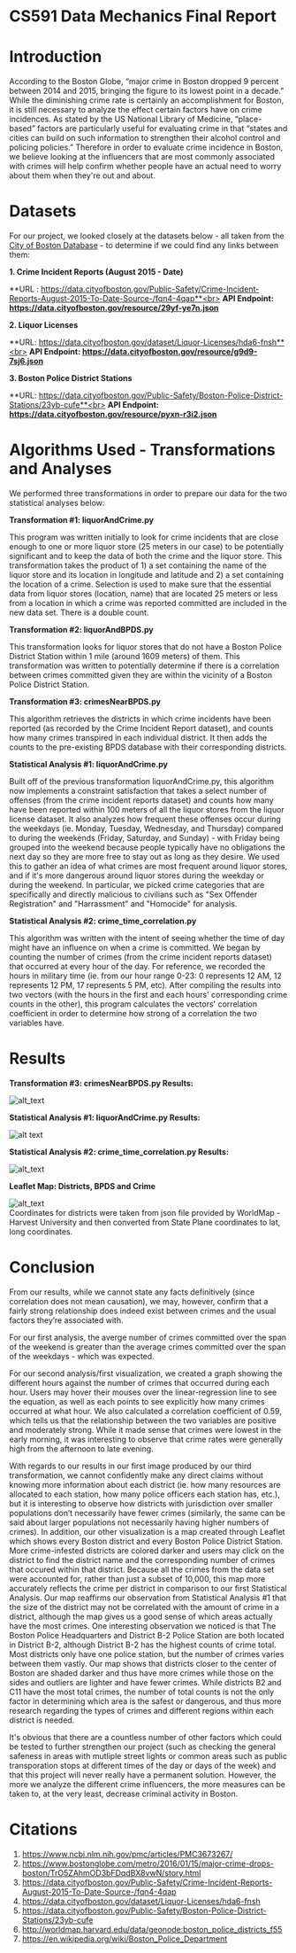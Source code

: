 # CS591 Data Mechanics Final Report

# Introduction

According to the Boston Globe, “major crime in Boston dropped 9 percent between 2014 and 2015, bringing the figure to its lowest point in a decade.” While the diminishing crime rate is certainly an accomplishment for Boston, it is still necessary to analyze the effect certain factors have on crime incidences. As stated by the US National Library of Medicine, “place-based” factors are particularly useful for evaluating crime in that “states and cities can build on such information to strengthen their alcohol control and policing policies.” Therefore in order to evaluate crime incidence in Boston, we believe looking at the influencers that are most commonly associated with crimes will help confirm whether people have an actual need to worry about them when they're out and about.

# Datasets

For our project, we looked closely at the datasets below - all taken from the [City of Boston Database](https://data.cityofboston.gov/) - to determine if we could find any links between them:

**1. Crime Incident Reports (August 2015 - Date)**

**URL : https://data.cityofboston.gov/Public-Safety/Crime-Incident-Reports-August-2015-To-Date-Source-/fqn4-4qap**<br>
**API Endpoint: https://data.cityofboston.gov/resource/29yf-ye7n.json**

**2. Liquor Licenses** 

**URL: https://data.cityofboston.gov/dataset/Liquor-Licenses/hda6-fnsh**<br>
**API Endpoint: https://data.cityofboston.gov/resource/g9d9-7sj6.json**

**3. Boston Police District Stations**

**URL: https://data.cityofboston.gov/Public-Safety/Boston-Police-District-Stations/23yb-cufe**<br>
**API Endpoint: https://data.cityofboston.gov/resource/pyxn-r3i2.json**

# Algorithms Used - Transformations and Analyses

We performed three transformations in order to prepare our data for the two statistical analyses below:

**Transformation #1: liquorAndCrime.py**

This program was written initially to look for crime incidents that are close enough to one or more liquor store (25 meters in our case) to be potentially significant and to keep the data of both the crime and the liquor store. This transformation takes the product of 1) a set containing the name of the liquor store and its location in longitude and latitude and 2) a set containing the location of a crime. Selection is used to make sure that the essential data from liquor stores (location, name) that are located 25 meters or less from a location in which a crime was reported committed are included in the new data set. There is a double count. 

**Transformation #2: liquorAndBPDS.py**

This transformation looks for liquor stores that do not have a Boston Police District Station within 1 mile (around 1609 meters) of them. This transformation was written to potentially determine if there is a correlation between crimes committed given they are within the vicinity of a Boston Police District Station.

**Transformation #3: crimesNearBPDS.py**

This algorithm retrieves the districts in which crime incidents have been reported (as recorded by the Crime Incident Report dataset), and counts how many crimes transpired in each individual district. It then adds the counts to the pre-existing BPDS database with their corresponding districts.

**Statistical Analysis #1: liquorAndCrime.py** 

Built off of the previous transformation liquorAndCrime.py, this algorithm now implements a constraint satisfaction that takes a select number of offenses (from the crime incident reports dataset) and counts how many have been reported within 100 meters of all the liquor stores from the liquor license dataset. It also analyzes how frequent these offenses occur during the weekdays (ie. Monday, Tuesday, Wednesday, and Thursday) compared to during the weekends (Friday, Saturday, and Sunday) - with Friday being grouped into the weekend because people typically have no obligations the next day so they are more free to stay out as long as they desire. We used this to gather an idea of what crimes are most frequent around liquor stores, and if it's more dangerous around liquor stores during the weekday or during the weekend. In particular, we picked crime categories that are specifically and directly malicious to civilians such as "Sex Offender Registration" and "Harrassment" and "Homocide" for analysis.

**Statistical Analysis #2: crime_time_correlation.py**

This algorithm was written with the intent of seeing whether the time of day might have an influence on when a crime is committed. We began by counting the number of crimes (from the crime incident reports dataset) that occurred at every hour of the day. For reference, we recorded the hours in military time (ie. from our hour range 0-23: 0 represents 12 AM, 12 represents 12 PM, 17 represents 5 PM, etc). After compiling the results into two vectors (with the hours in the first and each hours' corresponding crime counts in the other), this program calculates the vectors' correlation coefficient in order to determine how strong of a correlation the two variables have.

# Results

**Transformation #3: crimesNearBPDS.py Results:**

![alt_text](https://github.com/CalvinYL/course-2016-fal-proj/blob/master/cyung20_kwleung/crimesNearBPDS%20Table.png)

**Statistical Analysis #1: liquorAndCrime.py Results:**

![alt text](https://github.com/CalvinYL/course-2016-fal-proj/blob/master/cyung20_kwleung/liquorAndCrime%20Table.png)

**Statistical Analysis #2: crime_time_correlation.py Results:**

![alt_text](https://github.com/CalvinYL/course-2016-fal-proj/blob/master/cyung20_kwleung/visualization/Image%20of%20lin_reg.PNG)

**Leaflet Map: Districts, BPDS and Crime**

![alt_text](https://github.com/CalvinYL/course-2016-fal-proj/blob/master/cyung20_kwleung/visualization/image_of_CrimeAndDistricts.png)<br>
Coordinates for districts were taken from json file provided by WorldMap - Harvest University and then converted from State Plane coordinates to lat, long coordinates.

# Conclusion

From our results, while we cannot state any facts definitively (since correlation does not mean causation), we may, however, confirm that a fairly strong relationship does indeed exist between crimes and the usual factors they’re associated with.

For our first analysis, the averge number of crimes committed over the span of the weekend is greater than the average crimes committed over the span of the weekdays - which was expected.

For our second analysis/first visualization, we created a graph showing the different hours against the number of crimes that occurred during each hour. Users may hover their mouses over the linear-regression line to see the equation, as well as each points to see explicitly how many crimes occurred at what hour. We also calculated a correlation coefficient of 0.59, which tells us that the relationship between the two variables are positive and moderately strong. While it made sense that crimes were lowest in the early morning, it was interesting to observe that crime rates were generally high from the afternoon to late evening.

With regards to our results in our first image produced by our third transformation, we cannot confidently make any direct claims without knowing more information about each district (ie. how many resources are allocated to each station, how many police officers each station has, etc.), but it is interesting to observe how districts with jurisdiction over smaller populations don’t necessarily have fewer crimes (similarly, the same can be said about larger populations not necessarily having higher numbers of crimes). In addition, our other visualization is a map created through Leaflet which shows every Boston district and every Boston Police District Station. More crime-infested districts are colored darker and users may click on the district to find the district name and the corresponding number of crimes that occured within that district. Because all the crimes from the data set were accounted for, rather than just a subset of 10,000, this map more accurately reflects the crime per district in comparison to our first Statistical Analysis. Our map reaffirms our observation from Statistical Analysis #1 that the size of the district may not be correlated with the amount of crime in a district, although the map gives us a good sense of which areas actually have the most crimes. One interesting observation we noticed is that The Boston Police Headquarters and District B-2 Police Station are both located in District B-2, although District B-2 has the highest counts of crime total. Most districts only have one police station, but the number of crimes varies between them vastly. Our map shows that districts closer to the center of Boston are shaded darker and thus have more crimes while those on the sides and outliers are lighter and have fewer crimes. While districts B2 and C11 have the most total crimes, the number of total counts is not the only factor in determining which area is the safest or dangerous, and thus more research regarding the types of crimes and different regions within each district is needed. 

It's obvious that there are a countless number of other factors which could be tested to further strengthen our project (such as checking the general safeness in areas with mutliple street lights or common areas such as public transporation stops at different times of the day or days of the week) and that this project will never really have a permanent solution. However, the more we analyze the different crime influencers, the more measures can be taken to, at the very least, decrease criminal activity in Boston.

# Citations

1) https://www.ncbi.nlm.nih.gov/pmc/articles/PMC3673267/<br>
2) https://www.bostonglobe.com/metro/2016/01/15/major-crime-drops-boston/TrO5ZAhmOD3bFDqdBX8vwN/story.html<br>
3) https://data.cityofboston.gov/Public-Safety/Crime-Incident-Reports-August-2015-To-Date-Source-/fqn4-4qap<br>
4) https://data.cityofboston.gov/dataset/Liquor-Licenses/hda6-fnsh<br>
5) https://data.cityofboston.gov/Public-Safety/Boston-Police-District-Stations/23yb-cufe<br>
6) http://worldmap.harvard.edu/data/geonode:boston_police_districts_f55<br>
7) https://en.wikipedia.org/wiki/Boston_Police_Department<br>

